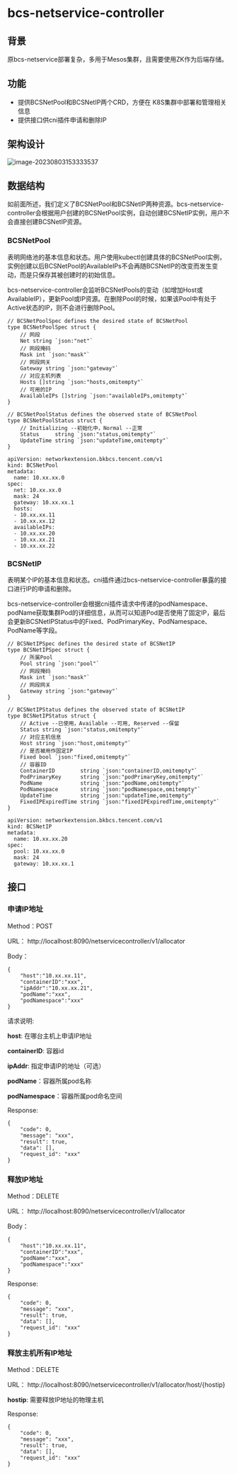 # bcs-netservice-controller

## 背景

原bcs-netservice部署复杂，多用于Mesos集群，且需要使用ZK作为后端存储。

## 功能

- 提供BCSNetPool和BCSNetIP两个CRD，方便在 K8S集群中部署和管理相关信息
- 提供接口供cni插件申请和删除IP

## 架构设计

![image-20230803153333537](./bcs-netservice-controller.png)

## 数据结构

如前面所述，我们定义了BCSNetPool和BCSNetIP两种资源。bcs-netservice-controller会根据用户创建的BCSNetPool实例，自动创建BCSNetIP实例，用户不会直接创建BCSNetIP资源。

### BCSNetPool

表明网络池的基本信息和状态。用户使用kubectl创建具体的BCSNetPool实例，实例创建以后BCSNetPool的AvailableIPs不会再随BCSNetIP的改变而发生变动，而是只保存其被创建时的初始信息。

bcs-netservice-controller会监听BCSNetPools的变动（如增加Host或AvailableIP），更新Pool或IP资源。在删除Pool的时候，如果该Pool中有处于Active状态的IP，则不会进行删除Pool。

```
// BCSNetPoolSpec defines the desired state of BCSNetPool
type BCSNetPoolSpec struct {
	// 网段
	Net string `json:"net"`
	// 网段掩码
	Mask int `json:"mask"`
	// 网段网关
	Gateway string `json:"gateway"`
	// 对应主机列表
	Hosts []string `json:"hosts,omitempty"`
	// 可用的IP
	AvailableIPs []string `json:"availableIPs,omitempty"`
}

// BCSNetPoolStatus defines the observed state of BCSNetPool
type BCSNetPoolStatus struct {
	// Initializing --初始化中，Normal --正常
	Status     string `json:"status,omitempty"`
	UpdateTime string `json:"updateTime,omitempty"`
}
```

```
apiVersion: networkextension.bkbcs.tencent.com/v1
kind: BCSNetPool
metadata:
  name: 10.xx.xx.0
spec:
  net: 10.xx.xx.0
  mask: 24
  gateway: 10.xx.xx.1
  hosts:
  - 10.xx.xx.11
  - 10.xx.xx.12
  availableIPs:
  - 10.xx.xx.20
  - 10.xx.xx.21
  - 10.xx.xx.22
```

### BCSNetIP

表明某个IP的基本信息和状态。cni插件通过bcs-netservice-controller暴露的接口进行IP的申请和删除。

bcs-netservice-controller会根据cni插件请求中传递的podNamespace、podName获取集群Pod的详细信息，从而可以知道Pod是否使用了固定IP，最后会更新BCSNetIPStatus中的Fixed、PodPrimaryKey、PodNamespace、PodName等字段。

```
// BCSNetIPSpec defines the desired state of BCSNetIP
type BCSNetIPSpec struct {
	// 所属Pool
	Pool string `json:"pool"`
	// 网段掩码
	Mask int `json:"mask"`
	// 网段网关
	Gateway string `json:"gateway"`
}

// BCSNetIPStatus defines the observed state of BCSNetIP
type BCSNetIPStatus struct {
	// Active --已使用，Available --可用, Reserved --保留
	Status string `json:"status,omitempty"`
	// 对应主机信息
	Host string `json:"host,omitempty"`
	// 是否被用作固定IP
	Fixed bool `json:"fixed,omitempty"`
	// 容器ID
	ContainerID        string `json:"containerID,omitempty"`
	PodPrimaryKey      string `json:"podPrimaryKey,omitempty"`
	PodName            string `json:"podName,omitempty"`
	PodNamespace       string `json:"podNamespace,omitempty"`
	UpdateTime         string `json:"updateTime,omitempty"`
	FixedIPExpiredTime string `json:"fixedIPExpiredTime,omitempty"`
}
```

```
apiVersion: networkextension.bkbcs.tencent.com/v1
kind: BCSNetIP
metadata:
  name: 10.xx.xx.20
spec:
  pool: 10.xx.xx.0
  mask: 24
  gateway: 10.xx.xx.1
```

## 接口

### 申请IP地址

Method：POST

URL： http://localhost:8090/netservicecontroller/v1/allocator

Body：

```
{
	"host":"10.xx.xx.11",
	"containerID":"xxx",
	"ipAddr":"10.xx.xx.21",
	"podName":"xxx",
	"podNamespace":"xxx"
}
```

请求说明:

**host**: 在哪台主机上申请IP地址

**containerID**: 容器id

**ipAddr**: 指定申请IP的地址（可选）

**podName**：容器所属pod名称

**podNamespace**：容器所属pod命名空间

Response:

```
{
    "code": 0,
    "message": "xxx",
    "result": true,
    "data": [],
    "request_id": "xxx"
}
```

### 释放IP地址

Method：DELETE

URL： http://localhost:8090/netservicecontroller/v1/allocator

Body：

```
{
    "host":"10.xx.xx.11",
    "containerID":"xxx",
    "podName":"xxx",
    "podNamespace":"xxx"
}
```

Response:

```
{
    "code": 0,
    "message": "xxx",
    "result": true,
    "data": [],
    "request_id": "xxx"
}
```

### 释放主机所有IP地址

Method：DELETE

URL： http://localhost:8090/netservicecontroller/v1/allocator/host/{hostip}

**hostip**: 需要释放IP地址的物理主机

Response:

```
{
    "code": 0,
    "message": "xxx",
    "result": true,
    "data": [],
    "request_id": "xxx"
}
```

### 